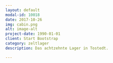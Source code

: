 ```yaml
---
layout: default
modal-id: 10018
date: 2017-10-26
img: cabin.png
alt: image-alt
project-date: 1990-01-01
client: Start Bootstrap
category: zeltlager
description: Das achtzehnte Lager in Tostedt.

---
```

